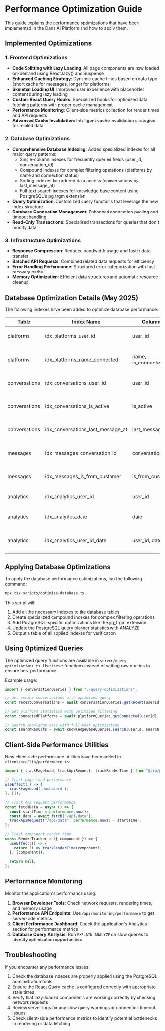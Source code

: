 # Performance Optimization Guide

This guide explains the performance optimizations that have been implemented in the Dana AI Platform and how to apply them.

## Implemented Optimizations

### 1. Frontend Optimizations

- **Code Splitting with Lazy Loading**: All page components are now loaded on-demand using React.lazy() and Suspense
- **Enhanced Caching Strategy**: Dynamic cache times based on data type (short cache for messages, longer for platforms)
- **Skeleton Loading UI**: Improved user experience with placeholder content during lazy loading
- **Custom React Query Hooks**: Specialized hooks for optimized data fetching patterns with proper cache management
- **Performance Monitoring**: Client-side metrics collection for render times and API requests
- **Advanced Cache Invalidation**: Intelligent cache invalidation strategies for related data

### 2. Database Optimizations

- **Comprehensive Database Indexing**: Added specialized indexes for all major query patterns:
  - Single-column indexes for frequently queried fields (user_id, conversation_id)
  - Compound indexes for complex filtering operations (platforms by name and connection status)
  - Sorting indexes for ordered data access (conversations by last_message_at)
  - Full-text search indexes for knowledge base content using PostgreSQL's pg_trgm extension
- **Query Optimization**: Customized query functions that leverage the new index structure
- **Database Connection Management**: Enhanced connection pooling and timeout handling
- **Read-Only Transactions**: Specialized transactions for queries that don't modify data

### 3. Infrastructure Optimizations

- **Response Compression**: Reduced bandwidth usage and faster data transfer
- **Batched API Requests**: Combined related data requests for efficiency
- **Error Handling Performance**: Structured error categorization with fast recovery paths
- **Memory Optimization**: Efficient data structures and automatic resource cleanup

## Database Optimization Details (May 2025)

The following indexes have been added to optimize database performance:

| Table | Index Name | Columns | Purpose |
|-------|------------|---------|---------|
| platforms | idx_platforms_user_id | user_id | Fast lookup of platforms by user |
| platforms | idx_platforms_name_connected | name, is_connected | Efficient filtering by platform type and status |
| conversations | idx_conversations_user_id | user_id | Fast lookup of conversations by user |
| conversations | idx_conversations_is_active | is_active | Quick filtering of active/inactive conversations |
| conversations | idx_conversations_last_message_at | last_message_at | Efficient sorting by recency |
| messages | idx_messages_conversation_id | conversation_id | Fast retrieval of messages by conversation |
| messages | idx_messages_is_from_customer | is_from_customer | Quick filtering by message sender type |
| analytics | idx_analytics_user_id | user_id | Fast lookup of analytics by user |
| analytics | idx_analytics_date | date | Efficient date-based filtering |
| analytics | idx_analytics_user_id_date | user_id, date | Optimized date range queries per user |

## Applying Database Optimizations

To apply the database performance optimizations, run the following command:

```bash
npx tsx scripts/optimize-database.ts
```

This script will:
1. Add all the necessary indexes to the database tables
2. Create specialized compound indexes for complex filtering operations
3. Add PostgreSQL-specific optimizations like the pg_trgm extension
4. Update the PostgreSQL query planner statistics with ANALYZE
5. Output a table of all applied indexes for verification

## Using Optimized Queries

The optimized query functions are available in `server/query-optimizations.ts`. Use these functions instead of writing raw queries to ensure best performance:

Example usage:

```typescript
import { conversationQueries } from "./query-optimizations";

// Get recent conversations with optimized query
const recentConversations = await conversationQueries.getRecent(userId, 10);

// Get platform statistics with optimized filtering
const connectedPlatforms = await platformQueries.getConnected(userId);

// Search knowledge base with full-text optimization
const searchResults = await knowledgeBaseQueries.search(userId, searchTerm);
```

## Client-Side Performance Utilities

New client-side performance utilities have been added in `client/src/lib/performance.ts`:

```typescript
import { trackPageLoad, trackApiRequest, trackRenderTime } from "@lib/performance";

// Track page load performance
useEffect(() => {
  trackPageLoad("dashboard");
}, []);

// Track API request performance
const fetchData = async () => {
  const startTime = performance.now();
  const data = await fetch("/api/data");
  trackApiRequest("/api/data", performance.now() - startTime);
};

// Track component render time
const RenderTracker = ({ component }) => {
  useEffect(() => {
    return () => trackRenderTime(component);
  }, [component]);
  
  return null;
};
```

## Performance Monitoring

Monitor the application's performance using:

1. **Browser Developer Tools**: Check network requests, rendering times, and memory usage
2. **Performance API Endpoints**: Use `/api/monitoring/performance` to get server-side metrics
3. **Client Performance Dashboard**: Check the application's Analytics section for performance metrics
4. **Database Query Analysis**: Run `EXPLAIN ANALYZE` on slow queries to identify optimization opportunities

## Troubleshooting

If you encounter any performance issues:

1. Check the database indexes are properly applied using the PostgreSQL administration tools
2. Ensure the React Query cache is configured correctly with appropriate stale times
3. Verify that lazy-loaded components are working correctly by checking network requests
4. Review server logs for any slow query warnings or connection timeout issues
5. Check client-side performance metrics to identify potential bottlenecks in rendering or data fetching